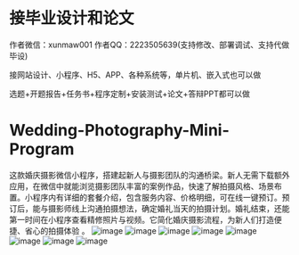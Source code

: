 # 接毕业设计和论文
作者微信：xunmaw001  作者QQ：2223505639(支持修改、部署调试、支持代做毕设)

接网站设计、小程序、H5、APP、各种系统等，单片机、嵌入式也可以做

选题+开题报告+任务书+程序定制+安装测试+论文+答辩PPT都可以做
# Wedding-Photography-Mini-Program
这款婚庆摄影微信小程序，搭建起新人与摄影团队的沟通桥梁。新人无需下载额外应用，在微信中就能浏览摄影团队丰富的案例作品，快速了解拍摄风格、场景布置。小程序内有详细的套餐介绍，包含服务内容、价格明细，可在线一键预订。预订后，能与摄影师线上沟通拍摄想法，确定婚礼当天的拍摄计划。婚礼结束，还能第一时间在小程序查看精修照片与视频。它简化婚庆摄影流程，为新人们打造便捷、省心的拍摄体验 。
![image](https://github.com/user-attachments/assets/6d861f02-7a40-408d-be8f-85585f2c87e9)
![image](https://github.com/user-attachments/assets/e2a7dab4-9bff-4ace-8fb3-0519aaeb36b8)
![image](https://github.com/user-attachments/assets/c92c6bfc-5229-4075-aa06-e475f28b2fb7)
![image](https://github.com/user-attachments/assets/e8717f61-83cd-4876-8418-71fd805a47aa)
![image](https://github.com/user-attachments/assets/bf77d041-1f6f-4c0c-8ae9-5d84c1b1e90b)
![image](https://github.com/user-attachments/assets/f761ce62-69f9-439a-959b-2aa9e668b1b0)
![image](https://github.com/user-attachments/assets/45e45a54-2fa3-4cc0-b041-760a3018731a)
![image](https://github.com/user-attachments/assets/8257835a-4e75-4d77-853d-e3b8e50d7b6d)

